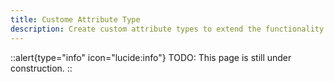 ```yaml
---
title: Custome Attribute Type
description: Create custom attribute types to extend the functionality of ContentStash.
---
```


::alert{type="info" icon="lucide:info"}
TODO: This page is still under construction.
::
